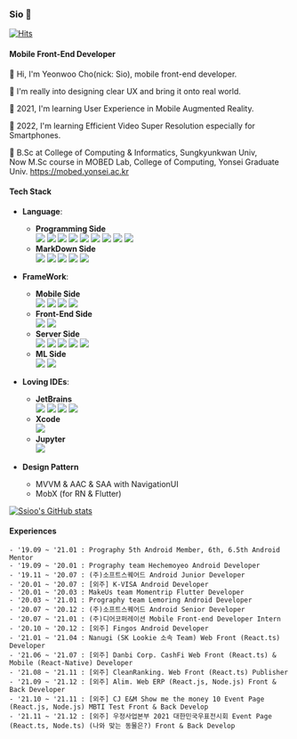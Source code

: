 ### Sio 👋

[![Hits](https://hits.seeyoufarm.com/api/count/incr/badge.svg?url=https%3A%2F%2Fgithub.com%2FSsioo%2FSsioo&count_bg=%2379C83D&title_bg=%23555555&icon=&icon_color=%23E7E7E7&title=hits&edge_flat=false)](https://hits.seeyoufarm.com)

#### Mobile Front-End Developer
🌱 Hi, I'm Yeonwoo Cho(nick: Sio), mobile front-end developer.

🌱 I'm really into designing clear UX and bring it onto real world.

🌱 2021, I'm learning User Experience in Mobile Augmented Reality.

🌱 2022, I'm learning Efficient Video Super Resolution especially for Smartphones.

🌱 B.Sc at College of Computing & Informatics, Sungkyunkwan Univ, \
Now M.Sc course in MOBED Lab, College of Computing, Yonsei Graduate Univ.
https://mobed.yonsei.ac.kr


#### Tech Stack
- **Language**: 
  * **Programming Side** \
<span><img src="https://img.shields.io/badge/Kotlin-0095D5?style=flat&logo=Kotlin&logoColor=white"/></span>
<span><img src="https://img.shields.io/badge/Java-007396?style=flat&logo=Java&logoColor=white"/></span>
<span><img src="https://img.shields.io/badge/Dart-0175C2?style=flat&logo=Dart&logoColor=white"/><span>
<span><img src="https://img.shields.io/badge/Javascript-F7DF1E?style=flat&logo=Javascript&logoColor=white"/></span>
<span><img src="https://img.shields.io/badge/Typescript-3178C6?style=flat&logo=Typescript&logoColor=white"/></span>
<span><img src="https://img.shields.io/badge/Python-3776AB?style=flate&logo=Python&logoColor=white"/></span>
<span><img src="https://img.shields.io/badge/PyScript-3776AB?style=flat&logo=Python&logoColor=white"/></span>
<span><img src="https://img.shields.io/badge/Swift-FA7343?style=flat&logo=Swift&logoColor=white"/></span>
<span><img src="https://img.shields.io/badge/MySQL-4479A1?style=flat&logo=MySQL&logoColor=white"/></span>
  * **MarkDown Side** \
<span><img src="https://img.shields.io/badge/Sass-CC6699?style=flat&logo=Sass&logoColor=white"/></span>
<span><img src="https://img.shields.io/badge/CSS3-1572B6?style=flat&logo=CSS3&logoColor=white"/></span>
 <span><img src="https://img.shields.io/badge/HTML5-E34F26?style=flat&logo=HTML5&logoColor=white"/></span>
 <span><img src="https://img.shields.io/badge/JSS-F7DF1E?style=flat&logo=JSS&logoColor=white"/></span>
<span><img src="https://img.shields.io/badge/jinja-B41717?style=flat&logo=jinja&logoColor=white"/></span>

- **FrameWork**: 
  * **Mobile Side** \
<span><img src="https://img.shields.io/badge/AndroidX-3DDC84?style=flat&logo=Android&logoColor=white"/></span>
<span><img src="https://img.shields.io/badge/Flutter-02569B?style=flat&logo=Flutter&logoColor=white"/></span>
<span><img src="https://img.shields.io/badge/ReactNative-61DAFB?style=flat&logo=React&logoColor=blue"/></span>
<span><img src="https://img.shields.io/badge/SwiftUI-FA7343?style=flat&logo=Swift&logoColor=white"/></span>
  * **Front-End Side** \
<span><img src="https://img.shields.io/badge/React.js-61DAFB?style=flat&logo=React&logoColor=blue"/></span>
<span><img src="https://img.shields.io/badge/Three.js-000000?style=flat&logo=Three.js&logoColor=white"/></span>
  * **Server Side** \
<span><img src="https://img.shields.io/badge/Node.js-339933?style=flat&logo=Node.js&logoColor=white"/></span>
<span><img src="https://img.shields.io/badge/Next.js-000000?style=flat&logo=Next.js&logoColor=white"/></span>
 <span><img src="https://img.shields.io/badge/PHP-777BB4?style=flat&logo=PHP&logoColor=white"/></span>
<span><img src="https://img.shields.io/badge/Flask-000000?style=flat&logo=Flask&logoColor=white"/></span>
<span><img src="https://img.shields.io/badge/Django-092E20?style=flat&logo=Django&logoColor=white"/></span>
  * **ML Side** \
<span><img src="https://img.shields.io/badge/Tensorflow-FF6F00?style=flat&logo=Tensorflow&logoColor=white"/></span>
<span><img src="https://img.shields.io/badge/Pytorch-EE4C2C?style=flat&logo=Pytorch&logoColor=white"/></span>
 

- **Loving IDEs**:
  * **JetBrains** \
<span><img src="https://img.shields.io/badge/PyCharm-000000?style=flat&logo=PyCharm&logoColor=white"/></span>
<span><img src="https://img.shields.io/badge/WebStorm-000000?style=flat&logo=WebStorm&logoColor=white"/></span>
<span><img src="https://img.shields.io/badge/DataGrip-000000?style=flat&logo=DataGrip&logoColor=white"/></span>
<span><img src="https://img.shields.io/badge/Android Studio-3DDC84?style=flat&logo=Android Studio&logoColor=white"/></span>
  * **Xcode** \
<span><img src="https://img.shields.io/badge/Xcode-147EFB?style=flat&logo=Xcode&logoColor=white"/></span>
  * **Jupyter** \
<span><img src="https://img.shields.io/badge/Jupyter-F37626?style=flat&logo=Jupyter&logoColor=white"/></span>
 
- **Design Pattern**
  * MVVM & AAC & SAA with NavigationUI
  * MobX (for RN & Flutter)

[![Ssioo's GitHub stats](https://github-readme-stats.vercel.app/api?username=Ssioo)](https://github.com/anuraghazra/github-readme-stats)


#### Experiences
```
- '19.09 ~ '21.01 : Prography 5th Android Member, 6th, 6.5th Android Mentor
- '19.09 ~ '20.01 : Prography team Hechemoyeo Android Developer
- '19.11 ~ '20.07 : (주)소프트스퀘어드 Android Junior Developer
- '20.01 ~ '20.07 : [외주] K-VISA Android Developer
- '20.01 ~ '20.03 : MakeUs team Momentrip Flutter Developer
- '20.03 ~ '21.01 : Prography team Lemoring Android Developer
- '20.07 ~ '20.12 : (주)소프트스퀘어드 Android Senior Developer
- '20.07 ~ '21.01 : (주)디어코퍼레이션 Mobile Front-end Developer Intern
- '20.10 ~ '20.12 : [외주] Fingos Android Developer
- '21.01 ~ '21.04 : Nanugi (SK Lookie 소속 Team) Web Front (React.ts) Developer
- '21.06 ~ '21.07 : [외주] Danbi Corp. CashFi Web Front (React.ts) & Mobile (React-Native) Developer
- '21.08 ~ '21.11 : [외주] CleanRanking. Web Front (React.ts) Publisher
- '21.09 ~ '21.12 : [외주] Alim. Web ERP (React.js, Node.js) Front & Back Developer
- '21.10 ~ '21.11 : [외주] CJ E&M Show me the money 10 Event Page (React.js, Node.js) MBTI Test Front & Back Develop
- '21.11 ~ '21.12 : [외주] 우정사업본부 2021 대한민국우표전시회 Event Page (React.ts, Node.ts) (나와 맞는 동물은?) Front & Back Develop
```

<!--
**Ssioo/Ssioo** is a ✨ _special_ ✨ repository because its `README.md` (this file) appears on your GitHub profile.

Here are some ideas to get you started:

- 🔭 I’m currently working on ...
- 🌱 I’m currently learning ...
- 👯 I’m looking to collaborate on ...
- 🤔 I’m looking for help with ...
- 💬 Ask me about ...
- 📫 How to reach me: ...
- 😄 Pronouns: ...
- ⚡ Fun fact: ...
-->
